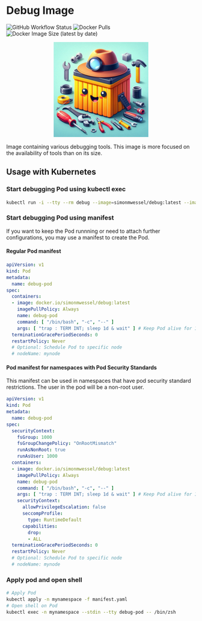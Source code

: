 # Debug Image
<img alt="GitHub Workflow Status" src="https://img.shields.io/github/actions/workflow/status/simon-wessel/debug-image/docker-image.yml"> <img alt="Docker Pulls" src="https://img.shields.io/docker/pulls/simonmwessel/debug"> <img alt="Docker Image Size (latest by date)" src="https://img.shields.io/docker/image-size/simonmwessel/debug">

<p align="center">
  <img src="images/debug_image_logo.jpg" width="50%">
</p>

Image containing various debugging tools.
This image is more focused on the availability of tools than on its size.

## Usage with Kubernetes

### Start debugging Pod using kubectl exec

```bash
kubectl run -i --tty --rm debug --image=simonmwessel/debug:latest --image-pull-policy=Always --restart=Never -- /bin/zsh
```

### Start debugging Pod using manifest

If you want to keep the Pod runnning or need to attach further configurations, you may use a manifest to create the Pod.

#### Regular Pod manifest

```yaml
apiVersion: v1
kind: Pod
metadata:
  name: debug-pod
spec:
  containers:
  - image: docker.io/simonmwessel/debug:latest
    imagePullPolicy: Always
    name: debug-pod
    command: [ "/bin/bash", "-c", "--" ]
    args: [ "trap : TERM INT; sleep 1d & wait" ] # Keep Pod alive for 1 day or until delete/kill
  terminationGracePeriodSeconds: 0
  restartPolicy: Never
  # Optional: Schedule Pod to specific node
  # nodeName: mynode
```

#### Pod manifest for namespaces with Pod Security Standards

This manifest can be used in namespaces that have pod security standard restrictions.
The user in the pod will be a non-root user.

```yaml
apiVersion: v1
kind: Pod
metadata:
  name: debug-pod
spec:
  securityContext:
    fsGroup: 1000
    fsGroupChangePolicy: "OnRootMismatch"
    runAsNonRoot: true
    runAsUser: 1000
  containers:
  - image: docker.io/simonmwessel/debug:latest
    imagePullPolicy: Always
    name: debug-pod
    command: [ "/bin/bash", "-c", "--" ]
    args: [ "trap : TERM INT; sleep 1d & wait" ] # Keep Pod alive for 1 day or until delete/kill
    securityContext:
      allowPrivilegeEscalation: false
      seccompProfile:
        type: RuntimeDefault
      capabilities:
        drop:
        - ALL
  terminationGracePeriodSeconds: 0
  restartPolicy: Never
  # Optional: Schedule Pod to specific node
  # nodeName: mynode
```

### Apply pod and open shell

```bash
# Apply Pod
kubectl apply -n mynamespace -f manifest.yaml
# Open shell on Pod
kubectl exec -n mynamespace --stdin --tty debug-pod -- /bin/zsh
```
